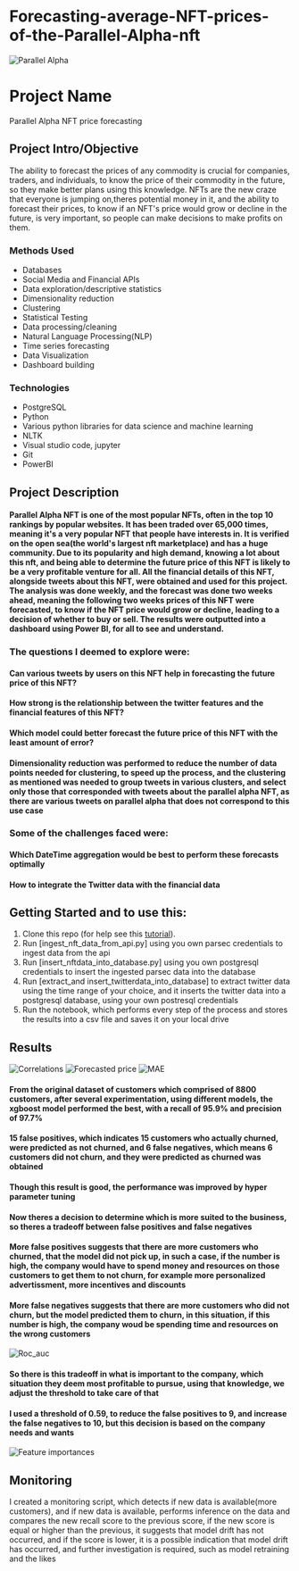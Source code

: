 # Forecasting-average-NFT-prices-of-the-Parallel-Alpha-nft

![Parallel Alpha](https://github.com/JoAmps/Forecasting-average-prices-of-the-Parallel-Alpha-nft/blob/main/parallel%20alpha.jpeg)

# Project Name
Parallel Alpha NFT price forecasting

## Project Intro/Objective
The ability to forecast the prices of any commodity is crucial for companies, traders, and individuals, to know the price of their commodity in the future, so they make better plans using this knowledge. NFTs are the new craze that everyone is jumping on,theres potential money in it, and the ability to forecast their prices, to know if an NFT's price would grow or decline in the future, is very important, so people can make decisions to make profits on them.

### Methods Used
* Databases
* Social Media and Financial APIs
* Data exploration/descriptive statistics
* Dimensionality reduction
* Clustering
* Statistical Testing
* Data processing/cleaning
* Natural Language Processing(NLP)
* Time series forecasting
* Data Visualization
* Dashboard building

### Technologies
* PostgreSQL
* Python
* Various python libraries for data science and machine learning
* NLTK
* Visual studio code, jupyter
* Git
* PowerBI

## Project Description
#### Parallel Alpha NFT is one of the most popular NFTs, often in the top 10 rankings by popular websites. It has been traded over 65,000 times, meaning it's a very popular NFT that people have interests in. It is verified on the open sea(the world's largest nft marketplace) and has a huge community. Due to its popularity and high demand, knowing a lot about this nft, and being able to determine the future price of this NFT is likely to be a very profitable venture for all. All the financial details of this NFT, alongside tweets about this NFT, were obtained and used for this project. The analysis was done weekly, and the forecast was done two weeks ahead, meaning the following two weeks prices of this NFT were forecasted, to know if the NFT price would grow or decline, leading to a decision of whether to buy or sell. The results were outputted into a dashboard using Power BI, for all to see and understand.


### The questions I deemed to explore were:
#### Can various tweets by users on this NFT help in forecasting the future price of this NFT?
#### How strong is the relationship between the twitter features and the financial features of this NFT?
#### Which model could better forecast the future price of this NFT with the least amount of error?

#### Dimensionality reduction was performed to reduce the number of data points needed for clustering, to speed up the process, and the clustering as mentioned was needed to group tweets in various clusters, and select only those that corresponded with tweets about the parallel alpha NFT, as there are various tweets on parallel alpha that does not correspond to this use case

### Some of the challenges faced were:
#### Which DateTime aggregation would be best to perform these forecasts optimally 
#### How to integrate the Twitter data with the financial data


## Getting Started and to use this:

1. Clone this repo (for help see this [tutorial](https://help.github.com/articles/cloning-a-repository/)).
2. Run [ingest_nft_data_from_api.py] using you own parsec credentials to ingest data from the api
3. Run [insert_nftdata_into_database.py] using you own postgresql credentials to insert the ingested parsec data into the database
4. Run [extract_and insert_twitterdata_into_database] to extract twitter data using the time range of your choice, and it inserts the twitter data into a postgresql database, using your own postresql credentials
5. Run the notebook, which performs every step of the process and stores the results into a csv file and saves it on your local drive


## Results

![Correlations](https://github.com/JoAmps/Forecasting-average-prices-of-the-Parallel-Alpha-nft/blob/main/Correlations.png)
![Forecasted price](https://github.com/JoAmps/Forecasting-average-prices-of-the-Parallel-Alpha-nft/blob/main/forecasted_price.png)
![MAE](https://github.com/JoAmps/Forecasting-average-prices-of-the-Parallel-Alpha-nft/blob/main/mae.png)

#### From the original dataset of customers which comprised of 8800 customers, after several experimentation, using different models, the xgboost model performed the best, with a recall of 95.9% and precision of 97.7%
#### 15 false positives, which indicates 15 customers who actually churned, were predicted as not churned, and 6 false negatives, which means 6 customers did not churn, and they were predicted as churned was obtained
#### Though this result is good, the performance was improved by hyper parameter tuning
#### Now theres a decision to determine which is more suited to the business, so theres a tradeoff between false positives and false negatives
#### More false positives suggests that there are more customers who churned, that the model did not pick up, in such a case, if the number is high, the company would have to spend money and resources on those customers to get them to not churn, for example more personalized advertissment, more incentives and discounts
#### More false negatives suggests that there are more customers who did not churn, but the model predicted them to churn, in this situation, if this number is high, the company woud be spending time and resources on the wrong customers

![Roc_auc](https://github.com/JoAmps/Churn-prediction-in-a-vehicle-insurance-company-in-Ghana/blob/main/roc_auc_curve.png)
#### So there is this tradeoff in what is important to the company, which situation they deem most profitable to pursue, using that knowledge, we adjust the threshold to take care of that
#### I used a threshold of 0.59, to reduce the false positives to 9, and increase the false negatives to 10, but this decision is based on the company needs and wants

![Feature importances](https://github.com/JoAmps/Churn-prediction-in-a-vehicle-insurance-company-in-Ghana/blob/main/feature_importance.png)

## Monitoring
I created a monitoring script, which detects if new data is available(more customers), and if new data is available, performs inference on the data and compares the new recall score to the previous score, if the new score is equal or higher than the previous, it suggests that model drift has not occurred, and if the score is lower, it is a possible indication that model drift has occurred, and further investigation is required, such as model retraining and the likes
